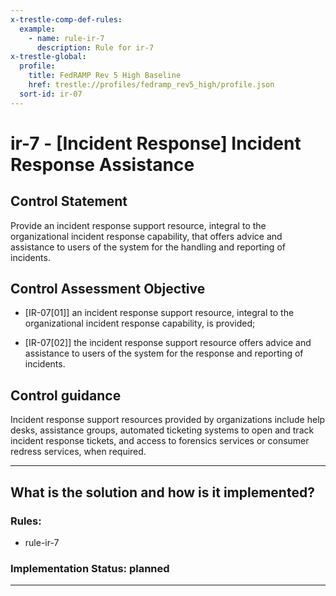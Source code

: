 ```yaml
---
x-trestle-comp-def-rules:
  example:
    - name: rule-ir-7
      description: Rule for ir-7
x-trestle-global:
  profile:
    title: FedRAMP Rev 5 High Baseline
    href: trestle://profiles/fedramp_rev5_high/profile.json
  sort-id: ir-07
---
```


# ir-7 - \[Incident Response\] Incident Response Assistance

## Control Statement

Provide an incident response support resource, integral to the organizational incident response capability, that offers advice and assistance to users of the system for the handling and reporting of incidents.

## Control Assessment Objective

- \[IR-07[01]\] an incident response support resource, integral to the organizational incident response capability, is provided;

- \[IR-07[02]\] the incident response support resource offers advice and assistance to users of the system for the response and reporting of incidents.

## Control guidance

Incident response support resources provided by organizations include help desks, assistance groups, automated ticketing systems to open and track incident response tickets, and access to forensics services or consumer redress services, when required.

______________________________________________________________________

## What is the solution and how is it implemented?

<!-- For implementation status enter one of: implemented, partial, planned, alternative, not-applicable -->

<!-- Note that the list of rules under ### Rules: is read-only and changes will not be captured after assembly to JSON -->

<!-- Add control implementation description here for control: ir-7 -->

### Rules:

  - rule-ir-7

### Implementation Status: planned

______________________________________________________________________
